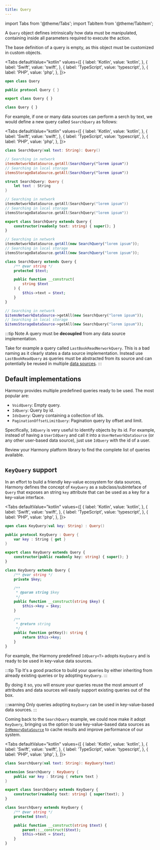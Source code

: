```yaml
---
title: Query
---
```


import Tabs from '@theme/Tabs';
import TabItem from '@theme/TabItem';

A `Query` object defines intrinsically how data must be manipulated, containing inside all parameters required to execute the action.

The base definition of a query is empty, as this object must be customized in custom objects. 

<Tabs defaultValue="kotlin" values={[
    { label: 'Kotlin', value: 'kotlin', },
    { label: 'Swift', value: 'swift', },
    { label: 'TypeScript', value: 'typescript', },
    { label: 'PHP', value: 'php', },
]}>
<TabItem value="kotlin">

```kotlin
open class Query
```

</TabItem>
<TabItem value="swift">

```swift
public protocol Query { }
```

</TabItem>
<TabItem value="typescript">

```typescript
export class Query { }
```

</TabItem>
<TabItem value="php">

```php
class Query { }
```

</TabItem>
</Tabs>

For example, if one or many data sources can perform a serch by text, we would define a new query called `SearchQuery` as follows:



<Tabs defaultValue="kotlin" values={[
    { label: 'Kotlin', value: 'kotlin', },
    { label: 'Swift', value: 'swift', },
    { label: 'TypeScript', value: 'typescript', },
    { label: 'PHP', value: 'php', },
]}>
<TabItem value="kotlin">

```kotlin
class SearchQuery(val text: String): Query()

// Searching in network
itemsNetworkDataSource.getAll(SearchQuery("lorem ipsum"))
// Searching in local storage
itemsStorageDataSource.getAll(SearchQuery("lorem ipsum"))
```

</TabItem>
<TabItem value="swift">

```swift
struct SearchQuery: Query {
    let text : String
}

// Searching in network
itemsNetworkDataSource.getAll(SearchQuery("lorem ipsum"))
// Searching in local storage
itemsStorageDataSource.getAll(SearchQuery("lorem ipsum"))
```

</TabItem>
<TabItem value="typescript">

```typescript
export class SearchQuery extends Query {
    constructor(readonly text: string) { super(); }
}

// Searching in network
itemsNetworkDataSource.getAll(new SearchQuery("lorem ipsum"));
// Searching in local storage
itemsStorageDataSource.getAll(new SearchQuery("lorem ipsum"));
```

</TabItem>
<TabItem value="php">

```php
class SearchQuery extends Query {
    /** @var string */
    protected $text;

    public function __construct(
        string $text
    ) {
        $this->text = $text;
    }
}

// Searching in network
$itemsNetworkDataSource->getAll(new SearchQuery("lorem ipsum"));
// Searching in local storage
$itemsStorageDataSource->getAll(new SearchQuery("lorem ipsum"));
```

</TabItem>
</Tabs>


:::tip Note
A query must be **decoupled** from any data source implementation.

Take for example a query called `LastBookReadNerworkQuery`. This is a bad naming as it clearly states a data source implementation. Instead use `LastBookReadQuery` as queries must be abstracted from its source and can potentially be reused in multiple [data sources](/docs/fundamentals/data/data-source/concepts).
:::





## Default implementations

Harmony provides multiple predefined queries ready to be used. The most popular are:

- `VoidQuery`: Empty query.
- `IdQuery`: Query by id.
- `IdsQuery`: Query containing a collection of Ids. 
- `PaginationOffsetLimitQuery`: Pagination query by offset and limit.

Specifically, `IdQuery` is very useful to identify objects by its id. For example, instead of having a `UserIdQuery` and call it into a `UserNetworkDataSource` (or any other user-based data source), just use `IdQuery` with the id of a user. 

Review your Harmony platform library to find the complete list of queries available. 

## `KeyQuery` support

In an effort to build a friendly key-value ecosystem for data sources, Harmony defines the concept of `KeyQuery` as a subclass/subinteface of `Query` that exposes an string `key` attribute that can be used as a key for a key-value interface. 

<Tabs defaultValue="kotlin" values={[
    { label: 'Kotlin', value: 'kotlin', },
    { label: 'Swift', value: 'swift', },
    { label: 'TypeScript', value: 'typescript', },
    { label: 'PHP', value: 'php', },
]}>
<TabItem value="kotlin">

```kotlin
open class KeyQuery(val key: String) : Query()
```

</TabItem>
<TabItem value="swift">

```swift
public protocol KeyQuery : Query {
    var key : String { get }
}
```

</TabItem>
<TabItem value="typescript">

```typescript
export class KeyQuery extends Query {
    constructor(public readonly key: string) { super(); }
}
```

</TabItem>
<TabItem value="php">

```php
class KeyQuery extends Query {
    /** @var string */
    private $key;

    /**
     * @param string $key
     */
    public function __construct(string $key) {
        $this->key = $key;
    }

    /**
     * @return string
     */
    public function getKey(): string {
        return $this->key;
    }
}
```

</TabItem>
</Tabs>

For example, the Harmony predefined `IdQuery<T>` adopts `KeyQuery` and is ready to be used in key-value data sources.

:::tip Tip
It's a good practice to build your queries by either inheriting from already existing queries or by adopting `KeyQuery`. 
:::

By doing it so, you will ensure your queries reuse the most amount of attributes and data sources will easily support existing queries out of the box.

:::warning
Only queries adopting `KeyQuery` can be used in key-value-based data sources.
:::

Coming back to the `SearchQuery` example, we could now make it adopt `KeyQuery`, bringing us the option to use key-value-based data sources as [`InMemoryDataSource`](in-memory-data-source) to cache results and improve performance of our system.

<Tabs defaultValue="kotlin" values={[
    { label: 'Kotlin', value: 'kotlin', },
    { label: 'Swift', value: 'swift', },
    { label: 'TypeScript', value: 'typescript', },
    { label: 'PHP', value: 'php', },
]}>
<TabItem value="kotlin">

```kotlin
class SearchQuery(val text: String): KeyQuery(text)
```

</TabItem>
<TabItem value="swift">

```swift
extension SearchQuery : KeyQuery {
    public var key : String { return text }
}
```

</TabItem>
<TabItem value="typescript">

```typescript
export class SearchQuery extends KeyQuery {
    constructor(readonly text: string) { super(text); }
}
```

</TabItem>
<TabItem value="php">

```php
class SearchQuery extends KeyQuery {
    /** @var string */
    protected $text;

    public function __construct(string $text) {
        parent::__construct($text);
        $this->text = $text;
    }
}
```

</TabItem>
</Tabs>

